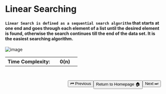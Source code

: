 # Linear Searching

#### `Linear Search is defined as a sequential search algorithm` that starts at one end and goes through each element of a list until the desired element is found, otherwise the search continues till the end of the data set. It is the easiest searching algorithm.

![image](https://user-images.githubusercontent.com/72748315/208666345-f3ddd3ba-b729-4c75-a411-daeea71a8166.png)

<table>
    <tr>
        <th>Time Complexity:<th>
        <th> 0(n)<th>
    <tr>
</table>

<a style="float:right; margin-top: 30px"
 href='./Binary Search.md'>
<button>Next ⏭</button>
</a>
<a style="float: right; margin-top:30px"
 href='../../../README.md'>
<button>Return to Homepage 🏠</button>
</a>
<a style="float:right; margin-top: 30px"
 href='#'>
<button>⏮ Previous</button>
</a>
